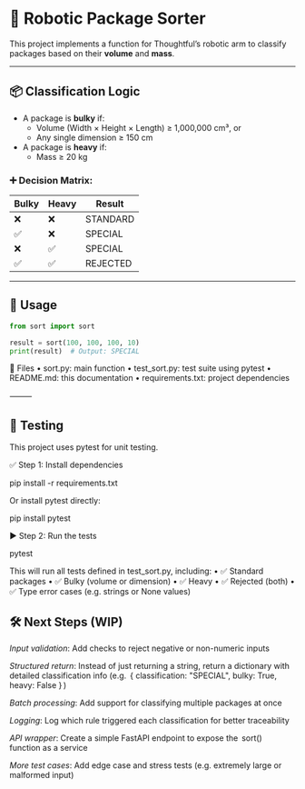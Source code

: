 # 🤖 Robotic Package Sorter

This project implements a function for Thoughtful’s robotic arm to classify packages based on their **volume** and **mass**.

---

## 📦 Classification Logic

- A package is **bulky** if:
  - Volume (Width × Height × Length) ≥ 1,000,000 cm³, or
  - Any single dimension ≥ 150 cm
- A package is **heavy** if:
  - Mass ≥ 20 kg

### ➕ Decision Matrix:

| Bulky | Heavy | Result     |
|-------|--------|------------|
| ❌    | ❌     | STANDARD   |
| ✅    | ❌     | SPECIAL    |
| ❌    | ✅     | SPECIAL    |
| ✅    | ✅     | REJECTED   |

---

## 🚀 Usage

```python
from sort import sort

result = sort(100, 100, 100, 10)
print(result)  # Output: SPECIAL
```


📂 Files
	•	sort.py: main function
	•	test_sort.py: test suite using pytest
	•	README.md: this documentation
	•	requirements.txt: project dependencies

⸻

## 🧪 Testing

This project uses pytest for unit testing.

✅ Step 1: Install dependencies

pip install -r requirements.txt

Or install pytest directly:

pip install pytest

▶️ Step 2: Run the tests

pytest

This will run all tests defined in test_sort.py, including:
	•	✅ Standard packages
	•	✅ Bulky (volume or dimension)
	•	✅ Heavy
	•	✅ Rejected (both)
	•	✅ Type error cases (e.g. strings or None values)


## 🛠️ Next Steps (WIP)

*Input validation*: Add checks to reject negative or non-numeric inputs

*Structured return*: Instead of just returning a string, return a dictionary with detailed classification info (e.g. ⁠ { classification: "SPECIAL", bulky: True, heavy: False } ⁠)

*Batch processing*: Add support for classifying multiple packages at once

*Logging*: Log which rule triggered each classification for better traceability

*API wrapper*: Create a simple FastAPI endpoint to expose the ⁠ sort() ⁠ function as a service

*More test cases*: Add edge case and stress tests (e.g. extremely large or malformed input)
